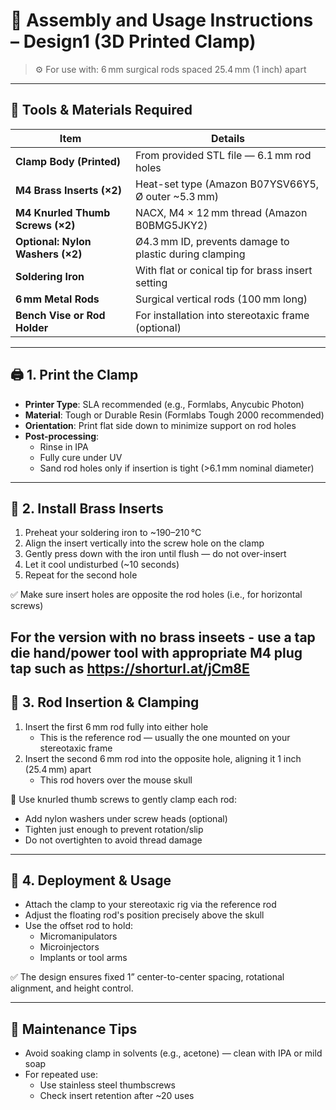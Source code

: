 
# 🧰 Assembly and Usage Instructions – Design1 (3D Printed Clamp)

> ⚙️ For use with: 6 mm surgical rods spaced 25.4 mm (1 inch) apart

---

## 🔧 Tools & Materials Required

| Item                              | Details                                               |
|-----------------------------------|--------------------------------------------------------|
| **Clamp Body (Printed)**          | From provided STL file — 6.1 mm rod holes              |
| **M4 Brass Inserts (×2)**         | Heat-set type (Amazon B07YSV66Y5, Ø outer ~5.3 mm)     |
| **M4 Knurled Thumb Screws (×2)**  | NACX, M4 × 12 mm thread (Amazon B0BMG5JKY2)            |
| **Optional: Nylon Washers (×2)**  | Ø4.3 mm ID, prevents damage to plastic during clamping |
| **Soldering Iron**                | With flat or conical tip for brass insert setting      |
| **6 mm Metal Rods**               | Surgical vertical rods (100 mm long)                   |
| **Bench Vise or Rod Holder**      | For installation into stereotaxic frame (optional)     |

---

## 🖨️ 1. Print the Clamp

- **Printer Type**: SLA recommended (e.g., Formlabs, Anycubic Photon)
- **Material**: Tough or Durable Resin (Formlabs Tough 2000 recommended)
- **Orientation**: Print flat side down to minimize support on rod holes
- **Post-processing**:
  - Rinse in IPA
  - Fully cure under UV
  - Sand rod holes only if insertion is tight (>6.1 mm nominal diameter)

---

## 🔩 2. Install Brass Inserts

1. Preheat your soldering iron to ~190–210 °C
2. Align the insert vertically into the screw hole on the clamp
3. Gently press down with the iron until flush — do not over-insert
4. Let it cool undisturbed (~10 seconds)
5. Repeat for the second hole

✅ Make sure insert holes are opposite the rod holes (i.e., for horizontal screws)

For the version with no brass inseets - use a tap die hand/power tool with appropriate M4 plug tap such as https://shorturl.at/jCm8E
---

## 🧷 3. Rod Insertion & Clamping

1. Insert the first 6 mm rod fully into either hole
   - This is the reference rod — usually the one mounted on your stereotaxic frame
2. Insert the second 6 mm rod into the opposite hole, aligning it 1 inch (25.4 mm) apart
   - This rod hovers over the mouse skull

🔧 Use knurled thumb screws to gently clamp each rod:
- Add nylon washers under screw heads (optional)
- Tighten just enough to prevent rotation/slip
- Do not overtighten to avoid thread damage

---

## 🧠 4. Deployment & Usage

- Attach the clamp to your stereotaxic rig via the reference rod
- Adjust the floating rod's position precisely above the skull
- Use the offset rod to hold:
  - Micromanipulators
  - Microinjectors
  - Implants or tool arms

✅ The design ensures fixed 1” center-to-center spacing, rotational alignment, and height control.

---

## 🧽 Maintenance Tips

- Avoid soaking clamp in solvents (e.g., acetone) — clean with IPA or mild soap
- For repeated use:
  - Use stainless steel thumbscrews
  - Check insert retention after ~20 uses
